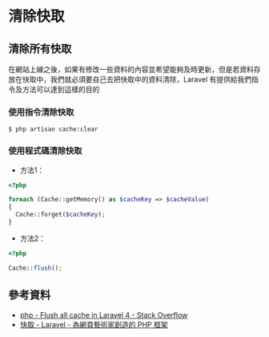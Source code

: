 # 清除快取


## 清除所有快取

在網站上線之後，如果有修改一些資料的內容並希望能夠及時更新，但是若資料存放在快取中，我們就必須要自己去把快取中的資料清除，Laravel 有提供給我們指令及方法可以達到這樣的目的

### 使用指令清除快取

```shell
$ php artisan cache:clear
```

### 使用程式碼清除快取

 - 方法1：

```php
<?php

foreach (Cache::getMemory() as $cacheKey => $cacheValue)
{  
  Cache::forget($cacheKey);
}
```

- 方法2：

```php
<?php

Cache::flush();
```


## 參考資料
 * [php - Flush all cache in Laravel 4 - Stack Overflow](http://stackoverflow.com/questions/18900969/flush-all-cache-in-laravel-4)
 * [快取 - Laravel - 為網頁藝術家創造的 PHP 框架](http://laravel.tw/docs/4.2/cache)
